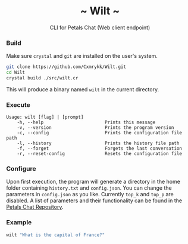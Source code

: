 <h1 align="center">~ Wilt ~</h1>
<p align="center">CLI for Petals Chat (Web client endpoint)</p>

### Build
Make sure `crystal` and `git` are installed on the user's system.
```sh
git clone https://github.com/Cxmrykk/Wilt.git
cd Wilt
crystal build ./src/wilt.cr
```
This will produce a binary named `wilt` in the current directory.

### Execute
```
Usage: wilt [flag] | [prompt]
    -h, --help                       Prints this message
    -v, --version                    Prints the program version
    -c, --config                     Prints the configuration file path
    -l, --history                    Prints the history file path
    -f, --forget                     Forgets the last conversation
    -r, --reset-config               Resets the configuration file
```

### Configure
Upon first execution, the program will generate a directory in the home folder containing `history.txt` and `config.json`. You can change the parameters in `config.json` as you like. Currently `top_k` and `top_p` are disabled. A list of parameters and their functionality can be found in the [Petals Chat Repository](https://github.com/petals-infra/chat.petals.dev#http-api-apiv1).

### Example
```sh
wilt "What is the capital of France?"
```
